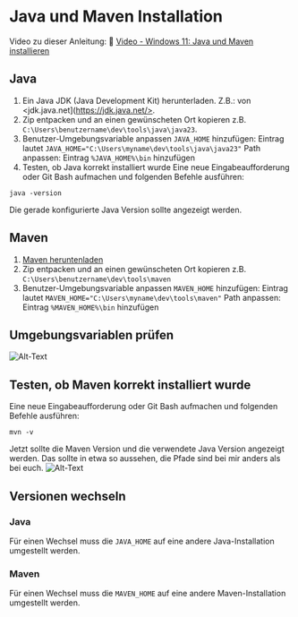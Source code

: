 # Java und Maven Installation

Video zu dieser Anleitung: :movie_camera: [Video - Windows 11: Java und Maven installieren](https://youtu.be/g1GmP9uFuMw)


## Java
1. Ein Java JDK (Java Development Kit) herunterladen. Z.B.: von <jdk.java.net](https://jdk.java.net/>.
2. Zip entpacken und an einen gewünscheten Ort kopieren z.B. ```C:\Users\benutzername\dev\tools\java\java23```.
3. Benutzer-Umgebungsvariable anpassen
```JAVA_HOME``` hinzufügen: Eintrag lautet ```JAVA_HOME="C:\Users\myname\dev\tools\java\java23"```
Path anpassen: Eintrag ```%JAVA_HOME%\bin``` hinzufügen
4. Testen, ob Java korrekt installiert wurde
Eine neue Eingabeaufforderung oder Git Bash aufmachen und folgenden Befehle ausführen:

```
java -version
```

Die gerade konfigurierte Java Version sollte angezeigt werden.

## Maven
1. [Maven heruntenladen](https://maven.apache.org/download.cgi)
2. Zip entpacken und an einen gewünscheten Ort kopieren z.B. ```C:\Users\benutzername\dev\tools\maven```
3. Benutzer-Umgebungsvariable anpassen
```MAVEN_HOME``` hinzufügen: Eintrag lautet ```MAVEN_HOME="C:\Users\myname\dev\tools\maven"```
Path anpassen: Eintrag ```%MAVEN_HOME%\bin``` hinzufügen

## Umgebungsvariablen prüfen
![Alt-Text](umgebungsvariablen.png)

## Testen, ob Maven korrekt installiert wurde
Eine neue Eingabeaufforderung oder Git Bash aufmachen und folgenden Befehle ausführen:

```
mvn -v
```

Jetzt sollte die Maven Version und die verwendete Java Version angezeigt werden.
Das sollte in etwa so aussehen, die Pfade sind bei mir anders als bei euch.
![Alt-Text](mvn_check.png)

## Versionen wechseln
### Java
Für einen Wechsel muss die ```JAVA_HOME``` auf eine andere Java-Installation umgestellt werden.

### Maven
Für einen Wechsel muss die ```MAVEN_HOME``` auf eine andere Maven-Installation umgestellt werden.
